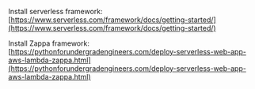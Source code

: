 
Install serverless framework: [https://www.serverless.com/framework/docs/getting-started/](https://www.serverless.com/framework/docs/getting-started/)

Install Zappa framework: [https://pythonforundergradengineers.com/deploy-serverless-web-app-aws-lambda-zappa.html](https://pythonforundergradengineers.com/deploy-serverless-web-app-aws-lambda-zappa.html)
